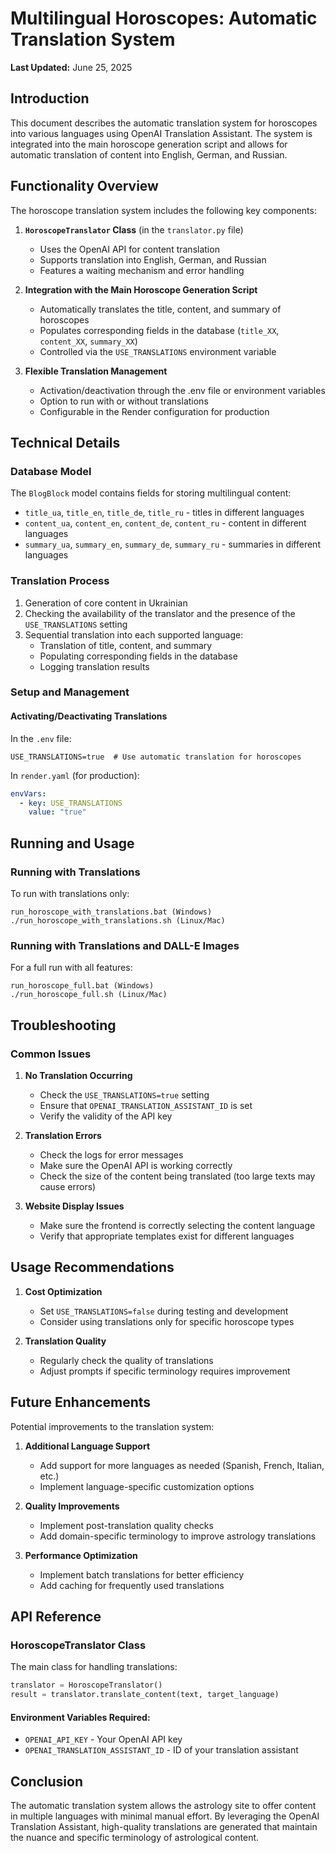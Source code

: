 # Multilingual Horoscopes: Automatic Translation System

**Last Updated:** June 25, 2025

## Introduction

This document describes the automatic translation system for horoscopes into various languages using OpenAI Translation Assistant. The system is integrated into the main horoscope generation script and allows for automatic translation of content into English, German, and Russian.

## Functionality Overview

The horoscope translation system includes the following key components:

1. **`HoroscopeTranslator` Class** (in the `translator.py` file)
   - Uses the OpenAI API for content translation
   - Supports translation into English, German, and Russian
   - Features a waiting mechanism and error handling

2. **Integration with the Main Horoscope Generation Script**
   - Automatically translates the title, content, and summary of horoscopes
   - Populates corresponding fields in the database (`title_XX`, `content_XX`, `summary_XX`)
   - Controlled via the `USE_TRANSLATIONS` environment variable

3. **Flexible Translation Management**
   - Activation/deactivation through the .env file or environment variables
   - Option to run with or without translations
   - Configurable in the Render configuration for production

## Technical Details

### Database Model

The `BlogBlock` model contains fields for storing multilingual content:
- `title_ua`, `title_en`, `title_de`, `title_ru` - titles in different languages
- `content_ua`, `content_en`, `content_de`, `content_ru` - content in different languages
- `summary_ua`, `summary_en`, `summary_de`, `summary_ru` - summaries in different languages

### Translation Process

1. Generation of core content in Ukrainian
2. Checking the availability of the translator and the presence of the `USE_TRANSLATIONS` setting
3. Sequential translation into each supported language:
   - Translation of title, content, and summary
   - Populating corresponding fields in the database
   - Logging translation results

### Setup and Management

#### Activating/Deactivating Translations

In the `.env` file:
```
USE_TRANSLATIONS=true  # Use automatic translation for horoscopes
```

In `render.yaml` (for production):
```yaml
envVars:
  - key: USE_TRANSLATIONS
    value: "true"
```

## Running and Usage

### Running with Translations

To run with translations only:
```
run_horoscope_with_translations.bat (Windows)
./run_horoscope_with_translations.sh (Linux/Mac)
```

### Running with Translations and DALL-E Images

For a full run with all features:
```
run_horoscope_full.bat (Windows)
./run_horoscope_full.sh (Linux/Mac)
```

## Troubleshooting

### Common Issues

1. **No Translation Occurring**
   - Check the `USE_TRANSLATIONS=true` setting
   - Ensure that `OPENAI_TRANSLATION_ASSISTANT_ID` is set
   - Verify the validity of the API key

2. **Translation Errors**
   - Check the logs for error messages
   - Make sure the OpenAI API is working correctly
   - Check the size of the content being translated (too large texts may cause errors)

3. **Website Display Issues**
   - Make sure the frontend is correctly selecting the content language
   - Verify that appropriate templates exist for different languages

## Usage Recommendations

1. **Cost Optimization**
   - Set `USE_TRANSLATIONS=false` during testing and development
   - Consider using translations only for specific horoscope types

2. **Translation Quality**
   - Regularly check the quality of translations
   - Adjust prompts if specific terminology requires improvement

## Future Enhancements

Potential improvements to the translation system:

1. **Additional Language Support**
   - Add support for more languages as needed (Spanish, French, Italian, etc.)
   - Implement language-specific customization options

2. **Quality Improvements**
   - Implement post-translation quality checks
   - Add domain-specific terminology to improve astrology translations

3. **Performance Optimization**
   - Implement batch translations for better efficiency
   - Add caching for frequently used translations

## API Reference

### HoroscopeTranslator Class

The main class for handling translations:

```python
translator = HoroscopeTranslator()
result = translator.translate_content(text, target_language)
```

#### Environment Variables Required:

- `OPENAI_API_KEY` - Your OpenAI API key
- `OPENAI_TRANSLATION_ASSISTANT_ID` - ID of your translation assistant

## Conclusion

The automatic translation system allows the astrology site to offer content in multiple languages with minimal manual effort. By leveraging the OpenAI Translation Assistant, high-quality translations are generated that maintain the nuance and specific terminology of astrological content.
